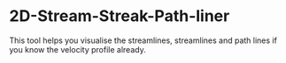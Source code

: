 # 2D-Stream-Streak-Path-liner
This tool helps you visualise the streamlines, streamlines and path lines if you know the velocity profile already. 

